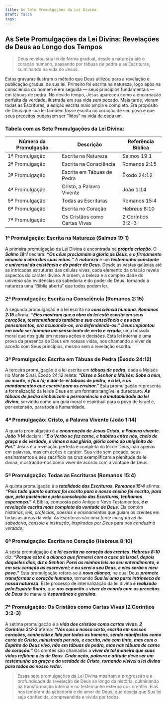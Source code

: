 ```yaml
---
title: As Sete Promulgações da Lei Divina
draft: false
tags:
---
```

 ## As Sete Promulgações da Lei Divina: Revelações de Deus ao Longo dos Tempos

> Deus revelou sua lei de forma gradual, desde a natureza até o coração humano, passando por tábuas de pedra e as Escrituras, culminando na vida de Jesus.

Estas gravuras ilustram o método que Deus utilizou para a revelação e publicação gradual de sua lei. Primeiro foi escrita na natureza, logo após na consciência do homem e em seguida — seus princípios fundamentais — em tábuas de pedra. No devido tempo, Jesus apareceu como a encarnação perfeita da verdade, ilustrada em sua vida sem pecado. Mais tarde, vieram todas as Escrituras, a edição escrita mais ampla e completa. Era propósito de Deus que sua lei também fosse escrita no coração de seu povo e que seus preceitos pudessem ser “lidos” na vida de cada um.

### Tabela com as Sete Promulgações da Lei Divina:

|Número da Promulgação|Descrição|Referência Bíblica|
|---|---|---|
|1ª Promulgação|Escrita na Natureza|Salmos 19:1|
|2ª Promulgação|Escrita na Consciência|Romanos 2:15|
|3ª Promulgação|Escrita em Tábuas de Pedra|Êxodo 24:12|
|4ª Promulgação|Cristo, a Palavra Vivente|João 1:14|
|5ª Promulgação|Todas as Escrituras|Romanos 15:4|
|6ª Promulgação|Escrita no Coração|Hebreus 8:10|
|7ª Promulgação|Os Cristãos como Cartas Vivas|2 Coríntios 3:2-3|
### 1ª Promulgação: Escrita na Natureza (Salmos 19:1)

A primeira promulgação da Lei Divina é encontrada na ***própria criação***. O ***Salmo 19:1*** declara: ***“Os céus proclamam a glória de Deus, e o firmamento anuncia a obra das suas mãos.”*** A ***natureza*** é um ***testemunho constante e universal da existência e do poder de Deus***. Desde as vastas galáxias até as intricadas estruturas das células vivas, cada elemento da criação revela aspectos do caráter divino. A ordem, a beleza e a complexidade do universo são evidências da sabedoria e do poder de Deus, tornando a natureza uma “Bíblia aberta” que todos podem ler.

### 2ª Promulgação: Escrita na Consciência (Romanos 2:15)

A segunda promulgação é a lei escrita na ***consciência humana***. ***Romanos 2:15*** afirma: ***“Eles mostram que a obra da lei está escrita em seus corações, testemunhando também a sua consciência e os seus pensamentos, ora acusando-os, ora defendendo-os.”*** ***Deus implantou em cada ser humano um senso inato de certo e errado***, uma bússola moral que nos guia em nossas ações e decisões. Esta lei interna é uma prova da presença de Deus em nossas vidas, nos chamando a viver de acordo com Seus princípios, mesmo sem a revelação escrita.

### 3ª Promulgação: Escrita em Tábuas de Pedra (Êxodo 24:12)

A terceira promulgação é a lei escrita em ***tábuas de pedra***, dada a Moisés no Monte Sinai. Êxodo 24:12 relata: ***“Disse o Senhor a Moisés: Sobe a mim, ao monte, e fica lá; e dar-te-ei tábuas de pedra, e a lei, e os mandamentos que escrevi para os ensinar.”*** Esta promulgação representa a formalização da lei de Deus em um formato tangível e duradouro. ***As tábuas de pedra simbolizam a permanência e a imutabilidade da lei divina***, servindo como um guia moral e espiritual para o povo de Israel e, por extensão, para toda a humanidade.

### 4ª Promulgação: Cristo, a Palavra Vivente (João 1:14)

A quarta promulgação é a ***encarnação de Jesus Cristo***, ***a Palavra vivente***. ***João 1:14*** declara: ***“E o Verbo se fez carne, e habitou entre nós, cheio de graça e de verdade, e vimos a sua glória, glória como do unigênito do Pai.”*** Jesus é a revelação perfeita e completa da lei de Deus, não apenas em palavras, mas em ações e caráter. Sua vida sem pecado, seus ensinamentos e seu sacrifício na cruz exemplificam a plenitude da lei divina, mostrando-nos como viver de acordo com a vontade de Deus.

### 5ª Promulgação: Todas as Escrituras (Romanos 15:4)

A quinta promulgação é a ***totalidade das Escrituras***. ***Romanos 15:4*** afirma: ***“Pois tudo quanto outrora foi escrito para o nosso ensino foi escrito, para que, pela paciência e pela consolação das Escrituras, tenhamos esperança.”*** A Bíblia, composta pelo Antigo e Novo Testamentos, ***é a revelação escrita mais completa da vontade de Deus***. Ela contém *histórias*, *leis, profecias, poesias* *e ensinamentos* que guiam os crentes em todas as áreas da vida. As Escrituras são uma *fonte inesgotável de sabedoria*, *consolo e instrução, inspiradas* *por Deus* para nos *conduzir à verdade.*

### 6ª Promulgação: Escrita no Coração (Hebreus 8:10)

A sexta promulgação é ***a lei escrita no coração dos crentes***. ***Hebreus 8:10*** diz: ***“Porque esta é a aliança que firmarei com a casa de Israel, depois daqueles dias, diz o Senhor: Porei as minhas leis no seu entendimento, e em seu coração as escreverei; e eu serei o seu Deus, e eles serão o meu povo.”*** Esta promulgação refere-se à ***nova aliança***, na qual Deus ***promete transformar o coração humano***, tornando ***Sua lei uma parte intrínseca de nossa natureza***. Este processo de internalização da lei divina ***é realizado pelo Espírito Santo***, que ***nos capacita*** a ***viver de acordo com os preceitos de Deus*** de maneira ***espontânea e genuína***.

### 7ª Promulgação: Os Cristãos como Cartas Vivas (2 Coríntios 3:2-3)

A sétima promulgação é a ***vida dos cristãos como cartas vivas***. ***2 Coríntios 3:2-3*** afirma: ***“Vós sois a nossa carta, escrita em nossos corações, conhecida e lida por todos os homens, sendo manifestos como carta de Cristo, ministrada por nós, e escrita, não com tinta, mas com o Espírito do Deus vivo, não em tábuas de pedra, mas nas tábuas de carne do coração.”*** Os crentes são chamados a ***viver de tal maneira que suas vidas reflitam a lei de Deus***. ***Cada ação, palavra e atitude deve ser um testemunho da graça e da verdade de Cristo***, ***tornando visível a lei divina para todos ao nosso redor.***

> Essas sete promulgações da Lei Divina mostram a progressão e a profundidade da revelação de Deus ao longo da história, culminando na transformação interna e no testemunho externo dos crentes. Elas nos lembram da sabedoria e do amor de Deus, que deseja que Sua lei seja conhecida, compreendida e vivida por todos.